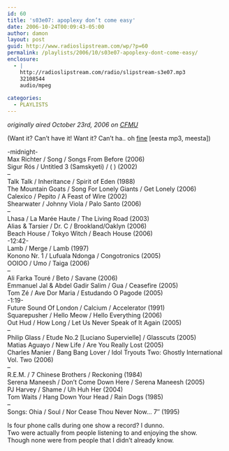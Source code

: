 ```yaml
---
id: 60
title: 's03e07: apoplexy don’t come easy'
date: 2006-10-24T00:09:43-05:00
author: damon
layout: post
guid: http://www.radioslipstream.com/wp/?p=60
permalink: /playlists/2006/10/s03e07-apoplexy-dont-come-easy/
enclosure:
  - |
    http://radioslipstream.com/radio/slipstream-s3e07.mp3
    32108544
    audio/mpeg
    
categories:
  - PLAYLISTS
---
```

_originally aired October 23rd, 2006 on [CFMU](http://cfmu.mcmaster.ca)_

(Want it? Can’t have it! Want it? Can’t ha.. oh [fine](http://radioslipstream.com/radio/slipstream-s3e07.mp3) [eesta mp3, meesta])

-midnight-  
Max Richter / Song / Songs From Before (2006)  
Sigur Rós / Untitled 3 (Samskyeti) / ( ) (2002)  
–  
Talk Talk / Inheritance / Spirit of Eden (1988)  
The Mountain Goats / Song For Lonely Giants / Get Lonely (2006)  
Calexico / Pepito / A Feast of Wire (2002)  
Shearwater / Johnny Viola / Palo Santo (2006)  
–  
Lhasa / La Marée Haute / The Living Road (2003)  
Alias & Tarsier / Dr. C / Brookland/Oaklyn (2006)  
Beach House / Tokyo Witch / Beach House (2006)  
-12:42-  
Lamb / Merge / Lamb (1997)  
Konono Nr. 1 / Lufuala Ndonga / Congotronics (2005)  
OOIOO / Umo / Taiga (2006)  
–  
Ali Farka Touré / Beto / Savane (2006)  
Emmanuel Jal & Abdel Gadir Salim / Gua / Ceasefire (2005)  
Tom Zé / Ave Dor Maria / Estudando O Pagode (2005)  
-1:19-  
Future Sound Of London / Calcium / Accelerator (1991)  
Squarepusher / Hello Meow / Hello Everything (2006)  
Out Hud / How Long / Let Us Never Speak of It Again (2005)  
–  
Philip Glass / Etude No.2 [Luciano Supervielle] / Glasscuts (2005)  
Matias Aguayo / New Life / Are You Really Lost (2005)  
Charles Manier / Bang Bang Lover / Idol Tryouts Two: Ghostly International Vol. Two (2006)  
–  
R.E.M. / 7 Chinese Brothers / Reckoning (1984)  
Serena Maneesh / Don’t Come Down Here / Serena Maneesh (2005)  
PJ Harvey / Shame / Uh Huh Her (2004)  
Tom Waits / Hang Down Your Head / Rain Dogs (1985)  
–  
Songs: Ohia / Soul / Nor Cease Thou Never Now… 7″ (1995)

Is four phone calls during one show a record? I dunno.  
Two were actually from people listening to and enjoying the show.  
Though none were from people that I didn’t already know.